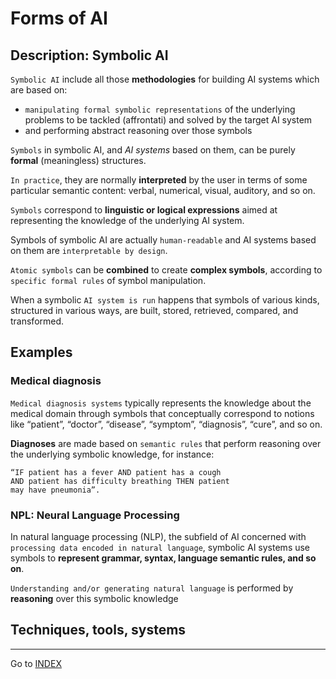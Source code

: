 # Forms  of AI

## Description: Symbolic AI
`Symbolic AI` include all those **methodologies** for building AI systems which are based on:
- `manipulating formal symbolic representations` of the underlying problems to be tackled (affrontati) and solved by the target AI system
- and performing abstract reasoning over those symbols

`Symbols` in symbolic AI, and *AI systems* based on them, can be purely **formal** (meaningless) structures.


`In practice`, they are normally **interpreted** by the user in terms of some particular semantic content: verbal, numerical, visual, auditory, and so on.

`Symbols` correspond to **linguistic or logical expressions** aimed at representing the knowledge of the underlying AI system.

Symbols of symbolic AI are actually `human-readable` and AI systems based on them are `interpretable by design`.

`Atomic symbols` can be **combined** to create **complex symbols**, according to `specific formal rules` of symbol manipulation. 

When a symbolic `AI system is run` happens that symbols of various kinds, structured in various ways, are built, stored, retrieved, compared, and transformed.


## Examples

### Medical diagnosis

`Medical diagnosis systems` typically represents the knowledge about the medical domain through symbols that conceptually correspond to notions like “patient”, “doctor”, “disease”, “symptom”, “diagnosis”, “cure”, and so on.


**Diagnoses** are made based on `semantic rules` that
perform reasoning over the underlying symbolic
knowledge, for instance:

    “IF patient has a fever AND patient has a cough
    AND patient has difficulty breathing THEN patient
    may have pneumonia”.


### NPL: Neural Language Processing

In natural language processing (NLP), the subfield of AI concerned with `processing data encoded in natural
language`, symbolic AI systems use symbols to **represent grammar, syntax, language semantic rules, and so on**.

``Understanding and/or generating natural language`` is performed by **reasoning** over this symbolic knowledge



## Techniques, tools, systems

---
Go to [INDEX](../README.md)